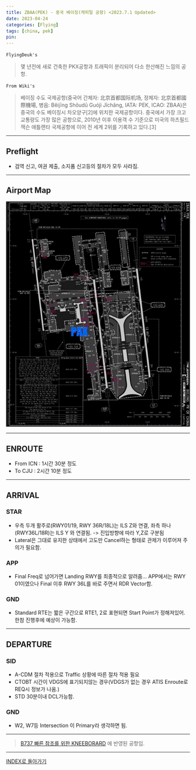 ```yaml
---
title: ZBAA(PEK) - 중국 베이징(캐피털 공항) <2023.7.1 Updated>
date: 2023-04-24
categories: [Flying]
tags: [china, pek]
pin:
---
```


`FlyingDeuk's`
> 몇 년전에 새로 건축한 PKX공항과 트래픽이 분리되어 다소 한산해진 느낌의 공항. 


`From Wiki's`
> 베이징 수도 국제공항(중국어 간체자: 北京首都国际机场, 정체자: 北京首都國際機場, 병음: Běijīng Shǒudū Guójì Jīchǎng, IATA: PEK, ICAO: ZBAA)은 중국의 수도 베이징시 차오양구[2]에 위치한 국제공항이다.
중국에서 가장 크고 교통량도 가장 많은 공항으로, 2010년 이후 이용객 수 기준으로 미국의 하츠필드 잭슨 애틀랜타 국제공항에 이어 전 세계 2위를 기록하고 있다.[3]

--------

## Preflight
- 검역 신고, 여권 제출, 소지품 신고등의 절차가 모두 사라짐.

---------

## Airport Map
![pek](/img/flying/airport/pek_ap.jpg)

------------

## ENROUTE
- From ICN : 1시간 30분 정도
- To CJU : 2시간 10분 정도

--------

## ARRIVAL
### STAR
- 우측 두개 활주로(RWY01/19, RWY 36R/18L)는 ILS Z와 연결, 좌측 하나(RWY36L/18R)는 ILS Y 와 연결됨. -> 진입방향에 따라 Y,Z로 구분됨 
- Lateral은 그대로 유지한 상태에서 고도만 Cancel하는 형태로 관제가 이루어져 주의가 필요함. 

### APP
- Final Freq로 넘어가면 Landing RWY를 최종적으로 알려줌... APP에서는 RWY 01이였으나 Final 이후 RWY 36L를 바로 주면서 RDR Vector함.


### GND
- Standard RTE는 짧은 구간으로 RTE1, 2로 표현되면 Start Point가 정해져있어. 한참 진행후에 예상이 가능함. 

-------

## DEPARTURE
### SID
- A-CDM 절차 적용으로 Traffic 상황에 따른 절차 적용 필요
- CTOBT 시간이 VDGS에 표기되지않는 경우(VDGS가 없는 경우 ATIS Enroute로 REQ시 정보가 나옴.)
- STD 30분이내 DCL가능함. 


### GND
- W2, W7등 Intersection 이 Primary라 생각하면 됨. 


----

> [B737 빠른 참조를 위한 KNEEBORARD](/posts/B737-kneeboard/) 에 반영된 공항임. 

-------


[INDEX로 돌아가기](/posts/KoreaJapanChina/)
